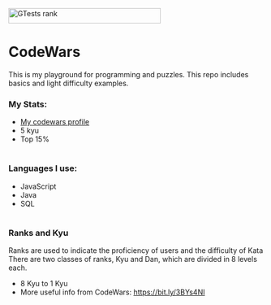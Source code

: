 <a href="#"><img src="https://www.codewars.com/users/GTests/badges/large" alt="GTests rank" width="300" height="30"></a>

# CodeWars

This is my playground for programming and puzzles. This repo includes basics and light difficulty examples.

### My Stats:

- <a onclick="window.open(this.href,'_blank');return false;" href="https://www.codewars.com/users/GTests">My codewars profile</a>
- 5 kyu
- Top 15%

#

### Languages I use:

- JavaScript
- Java
- SQL

#

### Ranks and Kyu

Ranks are used to indicate the proficiency of users and the difficulty of Kata\
There are two classes of ranks, Kyu and Dan, which are divided in 8 levels each.

- 8 Kyu to 1 Kyu
- More useful info from CodeWars: https://bit.ly/3BYs4NI
